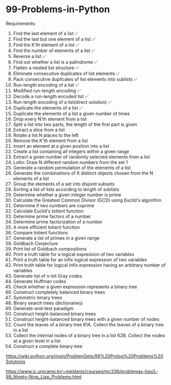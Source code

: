 # 99-Problems-in-Python

Requirements:
1. Find the last element of a list ✅
2. Find the last but one element of a list ✅
3. Find the K'th element of a list ✅
4. Find the number of elements of a list ✅
5. Reverse a list ✅
6. Find out whether a list is a palindrome ✅
7. Flatten a nested list structure ✅
8. Eliminate consecutive duplicates of list elements ✅
9. Pack consecutive duplicates of list elements into sublists ✅
10. Run-length encoding of a list ✅
11. Modified run-length encoding ✅
12. Decode a run-length encoded list ✅
13. Run-length encoding of a list(direct solution) ✅
14. Duplicate the elements of a list ✅
15. Duplicate the elements of a list a given number of times
16. Drop every N'th element from a list
17. Split a list into two parts, the length of the first part is given
18. Extract a slice from a list
19. Rotate a list N places to the left
20. Remove the K'th element from a list
21. Insert an element at a given position into a list
22. Create a list containing all integers within a given range
23. Extract a given number of randomly selected elements from a list
24. Lotto: Draw N different random numbers from the set 1
25. Generate a random permutation of the elements of a list
26. Generate the combinations of K distinct objects chosen from the N elements of a list
27. Group the elements of a set into disjoint subsets
28. Sorting a list of lists according to length of sublists
31. Determine whether a given integer number is prime
32. Calculate the Greatest Common Divisor (GCD) using Euclid's algorithm
33. Determine if two numbers are coprime
34. Calculate Euclid's totient function
35. Determine prime factors of a number
36. Determine prime factorization of a number
37. A more efficient totient function
38. Compare totient functions
39. Generate a list of primes in a given range
40. Goldbach Conjecture
41. Print list of Goldbach compositions
46. Print a truth table for a logical expression of two variables
47. Print a truth table for an infix logical expression of two variables
48. Print truth table for logical infix expression having an arbitrary number of variables
49. Generate list of n-bit Gray codes.
50. Generate Huffman codes
54. Check whether a given expression represents a binary tree
55. Construct completely balanced binary trees
56. Symmetric binary trees
57. Binary search trees (dictionaries)
58. Generate-and-test paradigm
59. Construct height-balanced binary trees
60. Construct height-balanced binary trees with a given number of nodes
61. Count the leaves of a binary tree
61A. Collect the leaves of a binary tree in a list
62. Collect the internal nodes of a binary tree in a list
62B. Collect the nodes at a given level in a list
63. Construct a complete binary tree
 

https://wiki.python.org/moin/ProblemSets/99%20Prolog%20Problems%20Solutions

https://www.ic.unicamp.br/~meidanis/courses/mc336/problemas-lisp/L-99_Ninety-Nine_Lisp_Problems.html
